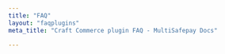 ```yaml
---
title: "FAQ"
layout: "faqplugins"
meta_title: "Craft Commerce plugin FAQ - MultiSafepay Docs"

---
```

